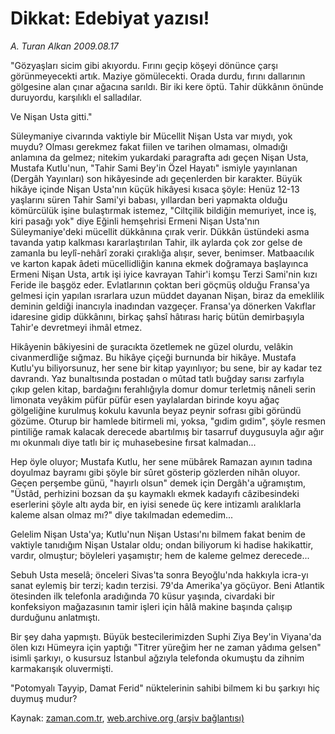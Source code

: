# Dikkat: Edebiyat yazısı!

*A. Turan Alkan 2009.08.17*

<tr><td class="metin" colspan="2" style="padding-top: 20px; padding-left: 5px; padding-right: 10px;">"Gözyaşları sicim gibi akıyordu. Fırını geçip köşeyi dönünce çarşı görünmeyecekti artık. Maziye gömülecekti. Orada durdu, fırını dallarının gölgesine alan çınar ağacına sarıldı. Bir iki kere öptü. Tahir dükkânın önünde duruyordu, karşılıklı el salladılar.</td></tr><tr><td class="metin" colspan="2" style="padding-top: 20px; padding-left: 5px; padding-right: 10px;"><p>Ve Nişan Usta gitti."
<p>Süleymaniye civarında vaktiyle bir Mücellit Nişan Usta var mıydı, yok muydu? Olması gerekmez fakat fiilen ve tarihen olmaması, olmadığı anlamına da gelmez; nitekim yukardaki paragrafta adı geçen Nişan Usta, Mustafa Kutlu'nun, "Tahir Sami Bey'in Özel Hayatı" ismiyle yayınlanan (Dergâh Yayınları) son hikâyesinde adı geçenlerden bir karakter. Büyük hikâye içinde Nişan Usta'nın küçük hikâyesi kısaca şöyle: Henüz 12-13 yaşlarını süren Tahir Sami'yi babası, yıllardan beri yapmakta olduğu kömürcülük işine bulaştırmak istemez, "Ciltçilik bildiğin memuriyet, ince iş, kiri pasağı yok" diye Eğinli hemşehrisi Ermeni Nişan Usta'nın Süleymaniye'deki mücellit dükkânına çırak verir. Dükkân üstündeki asma tavanda yatıp kalkması kararlaştırılan Tahir, ilk aylarda çok zor gelse de zamanla bu leylî-nehârî zoraki çıraklığa alışır, sever, benimser. Matbaacılık ve karton kapak âdeti mücellidliğin kanına ekmek doğramaya başlayınca Ermeni Nişan Usta, artık işi iyice kavrayan Tahir'i komşu Terzi Sami'nin kızı Feride ile başgöz eder. Evlatlarının çoktan beri göçmüş olduğu Fransa'ya gelmesi için yapılan ısrarlara uzun müddet dayanan Nişan, biraz da emeklilik deminin geldiği inancıyla inadından vazgeçer. Fransa'ya dönerken Vakıflar idaresine gidip dükkânını, birkaç şahsî hâtırası hariç bütün demirbaşıyla Tahir'e devretmeyi ihmâl etmez.
<p>Hikâyenin bâkiyesini de şuracıkta özetlemek ne güzel olurdu, velâkin civanmerdliğe sığmaz. Bu hikâye çiçeği burnunda bir hikâye. Mustafa Kutlu'yu biliyorsunuz, her sene bir kitap yayınlıyor; bu sene, bir ay kadar tez davrandı. Yaz bunaltısında postadan o mûtad tatlı buğday sarısı zarfıyla çıkıp gelen kitap, bardağını ferahlığıyla domur domur terletmiş nâneli serin limonata veyâkim püfür püfür esen yaylalardan birinde koyu ağaç gölgeliğine kurulmuş kokulu kavunla beyaz peynir sofrası gibi göründü gözüme. Oturup bir hamlede bitirmeli mi, yoksa, "gıdim gıdim", şöyle resmen pintiliğe ramak kalacak derecede abartılmış bir tasarruf duygusuyla ağır ağır mı okunmalı diye tatlı bir iç muhasebesine fırsat kalmadan...
<p>Hep öyle oluyor; Mustafa Kutlu, her sene mübârek Ramazan ayının tadına doyulmaz bayramı gibi şöyle bir sûret gösterip gözlerden nihân oluyor. Geçen perşembe günü, "hayırlı olsun" demek için Dergâh'a uğramıştım, "Üstâd, perhizini bozsan da şu kaymaklı ekmek kadayıfı câzibesindeki eserlerini şöyle altı ayda bir, en iyisi senede üç kere intizamlı aralıklarla kaleme alsan olmaz mı?" diye takılmadan edemedim...
<p>Gelelim Nişan Usta'ya; Kutlu'nun Nişan Ustası'nı bilmem fakat benim de vaktiyle tanıdığım Nişan Ustalar oldu; ondan biliyorum ki hadise hakikattir, vardır, olmuştur; böyleleri yaşamıştır; hem de kaleme gelmez derecede...
<p>Sebuh Usta meselâ; önceleri Sivas'ta sonra Beyoğlu'nda hakkıyla icra-yı sanat eylemiş bir terzi; kadın terzisi. 79'da Amerika'ya göçüyor. Beni Atlantik ötesinden ilk telefonla aradığında 70 küsur yaşında, civardaki bir konfeksiyon mağazasının tamir işleri için hâlâ makine başında çalışıp durduğunu anlatmıştı.
<p>Bir şey daha yapmıştı. Büyük bestecilerimizden Suphi Ziya Bey'in Viyana'da ölen kızı Hümeyra için yaptığı "Titrer yüreğim her ne zaman yâdıma gelsen" isimli şarkıyı, o kusursuz İstanbul ağzıyla telefonda okumuştu da zihnim karmakarışık oluvermişti.
<p>"Potomyalı Tayyip, Damat Ferid" nüktelerinin sahibi bilmem ki bu şarkıyı hiç duymuş mudur? <br/></p></p></p></p></p></p></p></p></td></tr>

Kaynak: [zaman.com.tr](http://zaman.com.tr/yazar.do?yazino=881257), [web.archive.org (arşiv bağlantısı)](http://web.archive.org/web/20090821125127/http://www.zaman.com.tr:80/yazar.do?yazino=881257)
